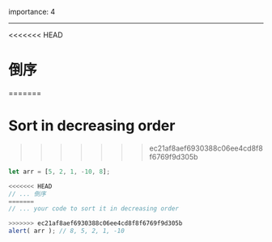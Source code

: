 importance: 4

---

<<<<<<< HEAD
# 倒序
=======
# Sort in decreasing order
>>>>>>> ec21af8aef6930388c06ee4cd8f8f6769f9d305b

```js
let arr = [5, 2, 1, -10, 8];

<<<<<<< HEAD
// ... 倒序
=======
// ... your code to sort it in decreasing order

>>>>>>> ec21af8aef6930388c06ee4cd8f8f6769f9d305b
alert( arr ); // 8, 5, 2, 1, -10
```

